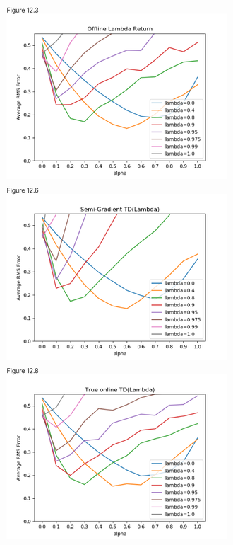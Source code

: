 Figure 12.3<br>
<img src="figures/Figure_12_3.png" width=500><br>

Figure 12.6<br>
<img src="figures/Figure_12_6.png" width=500><br>

Figure 12.8<br>
<img src="figures/Figure_12_8.png" width=500><br>


